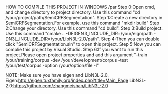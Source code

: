 HOW TO COMPILE THIS PROJECT IN WINDOWS /par
Step 0:Open cmd, and change directory to project directory. Use this command "cd /your/project/path/SemiCRFSegmentation".
Step 1:Create a new directory in SemiCRFSegmentation.For example, use this command "mkdir build"
Step 2:Change your directory. Use this command "cd build".
Step 3:Build project. Use this command "cmake .. -DEIGEN3_INCLUDE_DIR=/your/eign/path -DN3L_INCLUDE_DIR=/your/LibN3L-2.0/path".
Step 4:Then you can double click "SemiCRFSegmentation.sln" to open this project.
Step 5:Now you can complie this project by Visual Studio.
Step 6:If you want to run this project.Please open project properties and add this argument 
"-train /your/training/corpus -dev /your/development/corpus -test /your/test/corpus -option /your/option/file -l"

NOTE: Make sure you have eigen and LibN3L-2.0.
Eigen:http://eigen.tuxfamily.org/index.php?title=Main_Page
LibN3L-2.0:https://github.com/zhangmeishan/LibN3L-2.0